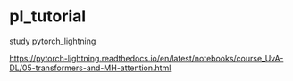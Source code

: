# pl_tutorial
study pytorch_lightning

https://pytorch-lightning.readthedocs.io/en/latest/notebooks/course_UvA-DL/05-transformers-and-MH-attention.html
